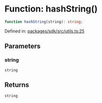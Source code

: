 # Function: hashString()

```ts
function hashString(string): string;
```

Defined in: [packages/sdk/src/utils.ts:25](https://github.com/towns-protocol/towns/blob/0db1fd0ac7258e8db8cedfb6183e8eade8284fa1/packages/sdk/src/utils.ts#L25)

## Parameters

### string

`string`

## Returns

`string`
